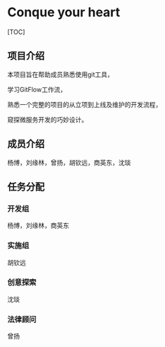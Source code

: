 # Conque your heart

[TOC]

## 项目介绍

本项目旨在帮助成员熟悉使用git工具，

学习GitFlow工作流，

熟悉一个完整的项目的从立项到上线及维护的开发流程，

窥探微服务开发的巧妙设计。





## 成员介绍

杨博，刘缘林，曾扬，胡钦远，商英东，沈琰



## 任务分配

### 开发组

杨博，刘缘林，商英东



### 实施组

胡钦远



### 创意探索

沈琰



### 法律顾问

曾扬

























